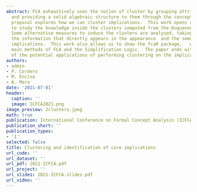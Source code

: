 ```yaml
---
abstract: FCA exhaustively uses the notion of cluster by grouping attributes and objects
  and providing a solid algebraic structure to them through the concept lattice. Our
  proposal explores how we can cluster implications.  This work opens a research line
  to study the knowledge inside the clusters computed from the Duquenne-Guigues basis.
  Some alternative measures to induce the clusters are analysed, taking into account
  the information that directly appears in the appearance  and the semantics of the
  implications.  This work also allows us to show the fcaR package,   which has the
  main methods of FCA and the Simplification Logic.  The paper ends with a motivation
  of the potential applications of performing clustering on the implications.
authors:
- admin
- P. Cordero
- M. Enciso
- A. Mora
date: '2021-07-01'
header:
  caption: ''
  image: ICFCA2021.png
image_preview: 2clusters.jpeg
math: true
publication: International Conference on Formal Concept Analysis (ICFCA) 2021
publication_short: ''
publication_types:
- '1'
selected: false
title: Clustering and identification of core implications
url_code: ''
url_dataset: ''
url_pdf: 2021-ICFCA.pdf
url_project: ''
url_slides: 2021-ICFCA-slides.pdf
url_video: ''
---
```


